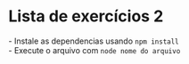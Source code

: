 <h1>Lista de exercícios 2</h1>
- Instale as dependencias usando <code>npm install</code>
<br>
- Execute o arquivo com <code>node nome do arquivo</code>